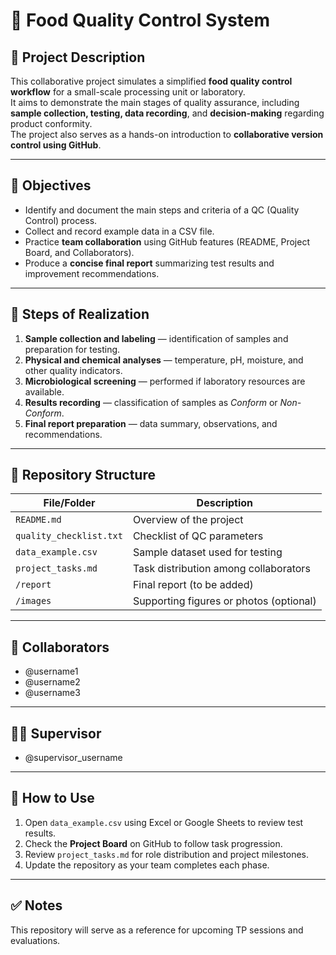 # 🧪 Food Quality Control System

## 📘 Project Description
This collaborative project simulates a simplified **food quality control workflow** for a small-scale processing unit or laboratory.  
It aims to demonstrate the main stages of quality assurance, including **sample collection, testing, data recording**, and **decision-making** regarding product conformity.  
The project also serves as a hands-on introduction to **collaborative version control using GitHub**.

---

## 🎯 Objectives
- Identify and document the main steps and criteria of a QC (Quality Control) process.  
- Collect and record example data in a CSV file.  
- Practice **team collaboration** using GitHub features (README, Project Board, and Collaborators).  
- Produce a **concise final report** summarizing test results and improvement recommendations.

---

## 🧩 Steps of Realization
1. **Sample collection and labeling** — identification of samples and preparation for testing.  
2. **Physical and chemical analyses** — temperature, pH, moisture, and other quality indicators.  
3. **Microbiological screening** — performed if laboratory resources are available.  
4. **Results recording** — classification of samples as *Conform* or *Non-Conform*.  
5. **Final report preparation** — data summary, observations, and recommendations.

---

## 📂 Repository Structure
| File/Folder | Description |
|--------------|-------------|
| `README.md` | Overview of the project |
| `quality_checklist.txt` | Checklist of QC parameters |
| `data_example.csv` | Sample dataset used for testing |
| `project_tasks.md` | Task distribution among collaborators |
| `/report` | Final report (to be added) |
| `/images` | Supporting figures or photos (optional) |

---

## 👥 Collaborators
- @username1  
- @username2  
- @username3  

---

## 🧑‍🏫 Supervisor
- @supervisor_username  

---

## 📌 How to Use
1. Open `data_example.csv` using Excel or Google Sheets to review test results.  
2. Check the **Project Board** on GitHub to follow task progression.  
3. Review `project_tasks.md` for role distribution and project milestones.  
4. Update the repository as your team completes each phase.

---

## ✅ Notes
This repository will serve as a reference for upcoming TP sessions and evaluations.
